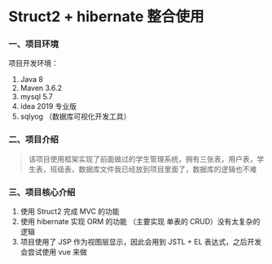 # Struct2 + hibernate 整合使用  
### 一、项目环境
项目开发环境： 
1. Java 8  
2. Maven 3.6.2  
3. mysql 5.7
4. idea 2019 专业版 
5. sqlyog （数据库可视化开发工具）  

 ### 二、项目介绍  
 > 该项目使用框架实现了前面做过的学生管理系统，拥有三张表，用户表，学生表，班级表，数据库文件我已经放到项目里面了，数据库的逻辑也不难  

 ### 三、项目核心介绍
 1. 使用 Struct2 完成 MVC 的功能  
 2. 使用 hibernate 实现 ORM 的功能 （主要实现 单表的 CRUD）没有太复杂的逻辑
 3. 项目使用了 JSP 作为视图层显示，因此会用到 JSTL + EL  表达式，之后开发会尝试使用 vue 来做
 

